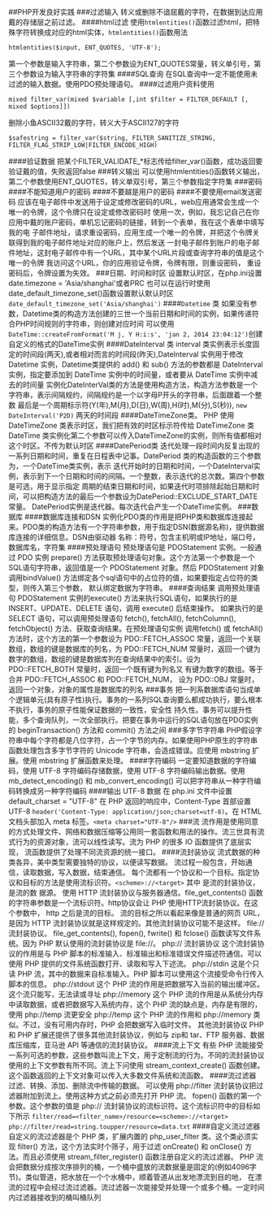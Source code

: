 ##PHP开发良好实践
###过滤输入
转义或删除不谙屈戴的字符，在数据到达应用戴的存储层之前过滤。
####html过滤
使用`htmlentities()`函数过滤html，把特殊字符转换成对应的html实体，`htmlentities()`函数用法
```$xslt
htmlentities($input, ENT_QUOTES, 'UTF-8');
```
第一个参数是输入字符串，第二个参数设为ENT_QUOTES常量，转义单引号，第三个参数设为输入字符串的字符集
####SQL查询
在SQL查询中一定不能使用未过滤的输入数据。使用PDO预处理语句。
####过滤用户资料使用
```$xslt
mixed filter_var(mixed $variable [,int $filter = FILTER_DEFAULT [, mixed $options]])
```
删除小鱼ASCII32戴的字符，转义大于ASCII127的字符
```$xslt
$safestring = filter_var($string, FILTER_SANITIZE_STRING, FILTER_FLAG_STRIP_LOW|FILTER_ENCODE_HIGH)
```
####验证数据
把某个FILTER_VALIDATE_*标志传给filter_var()函数，成功返回要验证戴的值，失败返回false
###转义输出
可以使用htmlentities()函数转义输出，第二个参数使用ENT_QUOTES，转义单双引号，第三个参数指定字符集
###密码
####不能知道用户的密码
####不要越是用户的密码
####不要使用email发送密码
应该在电子邮件中发送用于设定或修改密码的URL，web应用通常会生成一个唯一的令牌，这个令牌只在设定或修改密码时
使用一次，例如，我忘记自己在你应用中戴的账户密码，单机忘记密码的链接，转到一个表单，我在这个表单中填写我的电
子邮件地址，请求重设密码，应用生成一个唯一的令牌，并把这个令牌关联得到我的电子邮件地址对应的账户上，然后发送
一封电子邮件到账户的电子邮件地址，这封电子邮件中有一个URL，其中某个URL片段或查询字符串的值是这个唯一的令牌
我访问这个URL，你的应用验证令牌，令牌有限，则重设密码， 重设密码后，令牌设置为失效。
###日期、时间和时区
设置默认时区，在php.ini设置date.timezone = 'Asia/shanghai'或者PRC
也可以在运行时使用date_default_timezone_set()函数设置默认默认时区`date_default_timezone_set('Asia/shanghai')`
####`Datetime` 类
如果没有参数，Datetime类的构造方法创建的三世一个当前日期和时间的实例，如果传递符合PHP时间规则的字符串，则创建对应时间
可以使用`DateTime::createFromFormat('M j, Y H:i:s', 'jan 2, 2014 23:04:12')`创建自定义的格式的DateTime实例
####DateInterval 类
interval 类实例表示长度固定的时间段(两天),或者相对而言的时间段(昨天),DateInterval 实例用于修改 Datetime 实例，Datetime类提供的
add() 和 sub() 方法的参数都是 DateInterval 实例，指定要添加到 DateTime 实例中的时间量，或者要从 DateTime 实例中减去的时间量
实例化DateInterVal类的方法是使用构造方法，构造方法参数是一个字符串，表示间隔规约，间隔规约是一个以字母P开头的字符串，后面跟着一个整数
最后是一个周期标示符(Y(年),M(月),D(日),W(周),H(时),M(分),S(秒)), `new DateInterval('P2D)` 两天的时间段
####DateTimeZone类。
PHP 使用 DateTimeZone 类表示时区，我们把有效的时区标示符传给 DateTimeZone 类
DateTime 类实例化第二个参数可以传入DateTimeZone的实例，则所有值都相对这个时区。不传为默认时区
####DatePeriod类
迭代处理一段时间内反复出现的一系列日期和时间，重复在日程表中记事。DatePeriod 类的构造函数的三个参数为，一个DateTime类实例，表示
迭代开始时的日期和时间，一个DateInterval实例，表示到下一个日期和时间的间隔。一个整数，表示迭代的总次数。第四个参数是可选，用于显示指定
周期的结束日期和时间，如果迭代时项排除起始日期和时间，可以把构造方法的最后一个参数设为DatePeriod::EXCLUDE_START_DATE常量。
DatePeriod实例是迭代器。每次迭代会产生一个DateTime实例。
###数据库
####数据库连接和DSN
实例化PDO类的作用是把PHP类和数据库连接起来。PDO类的构造方法有一个字符串参数，用于指定DSN(数据源名称)，提供数据库连接的详细信息。DSN由驱动器
名称：符号，包含主机明或IP地址，端口号，数据库名，字符集
####预处理语句
预处理语句是 PDOStatement 实例。一般通过 PDO 实例 prepare() 方法获取预处理语句对象。这个方法第一个参数是一个SQL语句字符串，返回值是一个
PDOStatement 对象。然后 PDOStatement 对象调用bindValue() 方法绑定各个sql语句中的占位符的值，如果要指定占位符的类型，则传入第三个参数，
默认绑定数据为字符串。
####查询结果
调用预处理语句 PDOStatement 实例的execute() 方法来执行SQL语句，如果执行的是INSERT、UPDATE、DELETE 语句，调用 execute() 后结束操作。
如果执行的是 SELECT 语句，可以调用预处理语句 fetch(), fetchAll(), fetchColumn(), fetchObject() 方法、获取查询结果。在预处理语句实例
调用fetch() 或 fetchAll() 方法时，这个方法的第一个参数设为 PDO::FETCH_ASSOC 常量，返回一个关联数组，数组的键是数据库的列名，为 
PDO::FETCH_NUM 常量时，返回一个键为数字的数组，数组的键是数据库列在查询结果中的索引。设为 PDO::FETCH_BOTH 常量时，返回一个既有键为列名又
有键为数字的数组。等于合并 PDO::FETCH_ASSOC 和 PDO::FETCH_NUM， 设为 PDO::OBJ 常量时，返回一个对象，对象的属性是数据库的列名
###事务
把一列系数据库语句当成单个逻辑单元(具有原子性)执行。事务的一系列SQL查询要么都成功执行，要么根本不执行，事务的原子性能保证数据的一致性，安全性
持久性。事务可以提升性能，多个查询队列，一次全部执行。把要在事务中运行的SQL语句放在PDO实例的 beginTransaction() 方法和 commit() 方法之间
###多字节字符串
PHP假设字符串中每个字符都是八位字符，占一个字节的内存。如果使用PHP原生的字符串函数处理包含多字节字符的 Unicode 字符串，会造成错误。应使用
mbstring 扩展。使用 mbstring 扩展函数来处理。
####字符编码
一定要知道数据的字符编码，使用 UTF-8 字符编码存储数据，使用 UTF-8 字符编码输出数据。使用 mb_detect_encoding() 和 mb_convert_encoding()
 可以把字符串从一种字符编码转换成另一种字符编码
####输出 UTF-8 数据
在 php.ini 文件中设置 default_charset = "UTF-8"
在 PHP 返回的响应中，Content-Type 首部设置 UTF-8 
`header('Content-Type: application/json;charset=utf-8)`。在 HTML 文档头部加入 meta 标签。`<meta charset="UTF-8"/>`
###流
流作用是使用同意的方式处理文件、网络和数据压缩等公用同一套函数和用法的操作。流三世具有流式行为的资源对象，流可以线性读写。流为 PHP 的很多 IO
函数提供了底层实现， 流函数提供了处理不同流资源的统一接口。
####流封装协议
流式数据的种类各异，美中类型需要独特的协议，以便读写数据。
流过程一般包含，开始通信，读取数据，写入数据，结束通信。
每个流都有一个协议和一个目标。指定协议和目标的方法是使用流标识符。`<scheme>://<target>` 其中 <scheme> 是流的封装协议，<target> 是流的数
据源。
使用 HTTP 流封装协议与服务器通信。file_get_contents() 函数的字符串参数是一个流标识符。http协议会让 PHP 使用HTTP流封装协议。在这个参数中，
http 之后是流的目标。 流的目标之所以看起来像是普通的网页 URL，是因为 HTTP 流封装协议就是这样规定的。其他流封装协议可能不是这样。
file:// 流封装协议。
file_get_contents(), fopen(), fwrite() 和 fclose() 函数读写文件系统。因为 PHP 默认使用的流封装协议是 file://。
php:// 流封装协议
这个流封装协议的作用是与 PHP 脚本的标准输入、标准输出和标准错误文件描述符通信。可以使用 PHP 提供的文件系统函数打开、读取和写入下述流。
php://stdin 这是个只读 PHP 流，其中的数据来自标准输入。PHP 脚本可以使用这个流接受命令行传入脚本的信息。
php://stdout 这个 PHP 流的作用是把数据写入当前的输出缓冲区。这个流只能写，无法读或寻址
php://memory 这个 PHP 流的作用是从系统分内存中读取数据，或者把数据写入系统内存，这个 PHP 流的缺点是，内存是有限的，使用 php://temp 流更安全
php://temp 这个 PHP 流的作用和 php://memory 类似。不过，没有可用内存时，PHP 会把数据写入临时文件。
其他流封装协议
PHP 和 PHP 扩展还提供了很多其他流封装协议，例如与 zip和 tar、FTP 服务器、数据库压缩库，亚马逊 API 等通信的流封装协议。
####流上下文
有些 PHP 流能接受一系列可选的参数，这些参数叫流上下文，用于定制流的行为。不同的流封装协议使用的上下文参数有所不同。流上下问使用 
stream_context_create() 函数创建。这个函数返回的上下文对象可以传入大多数文件系统和流函数。
####流过滤器
过滤、转换、添加、删除流中传输的数据。
可以使用 php://filter 流封装协议把过滤器附加到流上。使用这种方式之前必须先打开 PHP 流。
fopen() 函数的第一个参数。这个参数的值是 php:// 流封装协议的流标识符。这个流标识符中的目标如下所示
`filter/read=<filter_name>/resource=<scheme>://<target>`
`php://filter/read=string.toupper/resource=data.txt`
####自定义流过滤器
自定义的流过滤器是个 PHP 类，扩展内置的 php_user_filter 类。这个类必须实现 filter() 方法，这个方法实时个筛子，用于过滤
onCreate() 和 onClose() 方法。而且必须使用 stream_filter_register() 函数注册自定义的流过滤器。
PHP 流会把数据分成按次序排列的桶，一个桶中盛放的流数据量是固定的(例如4096字节)。类似管道，把水放在一个个水桶中，顺着管道从出发地漂流到目的地，
在漂流的过程中会经过流过滤器。流过滤器一次能接受并处理一个或多个桶。一定时间内过滤器接收到的桶叫桶队列